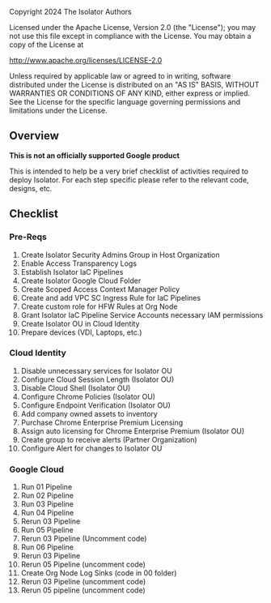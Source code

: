 Copyright 2024 The Isolator Authors

Licensed under the Apache License, Version 2.0 (the "License");
you may not use this file except in compliance with the License.
You may obtain a copy of the License at

http://www.apache.org/licenses/LICENSE-2.0

Unless required by applicable law or agreed to in writing, software
distributed under the License is distributed on an "AS IS" BASIS,
WITHOUT WARRANTIES OR CONDITIONS OF ANY KIND, either express or implied.
See the License for the specific language governing permissions and
limitations under the License.


## Overview

**This is not an officially supported Google product**

This is intended to help be a very brief checklist of activities required to
deploy Isolator. For each step specific please refer to the relevant code,
designs, etc. 

## Checklist

### Pre-Reqs
1. Create Isolator Security Admins Group in Host Organization
2. Enable Access Transparency Logs
3. Establish Isolator IaC Pipelines
4. Create Isolator Google Cloud Folder
5. Create Scoped Access Context Manager Policy
6. Create and add VPC SC Ingress Rule for IaC Pipelines
7. Create custom role for HFW Rules at Org Node
8. Grant Isolator IaC Pipeline Service Accounts necessary IAM permissions
9. Create Isolator OU in Cloud Identity
10. Prepare devices (VDI, Laptops, etc.)

### Cloud Identity
1. Disable unnecessary services for Isolator OU
2. Configure Cloud Session Length (Isolator OU)
3. Disable Cloud Shell (Isolator OU)
4. Configure Chrome Policies (Isolator OU)
5. Configure Endpoint Verification (Isolator OU)
6. Add company owned assets to inventory 
7. Purchase Chrome Enterprise Premium Licensing
8. Assign auto licensing for Chrome Enterprise Premium (Isolator OU)
9. Create group to receive alerts (Partner Organization)
10. Configure Alert for changes to Isolator OU

### Google Cloud
1. Run 01 Pipeline
2. Run 02 Pipeline
3. Run 03 Pipeline
4. Run 04 Pipeline
5. Rerun 03 Pipeline
6. Run 05 Pipeline
7. Rerun 03 Pipeline (Uncomment code)
8. Run 06 Pipeline
9. Rerun 03 Pipeline
10. Rerun 05 Pipeline (uncomment code)
11. Create Org Node Log Sinks (code in 00 folder)
12. Rerun 03 Pipeline (uncomment code)
13. Rerun 05 pipeline (uncomment code)